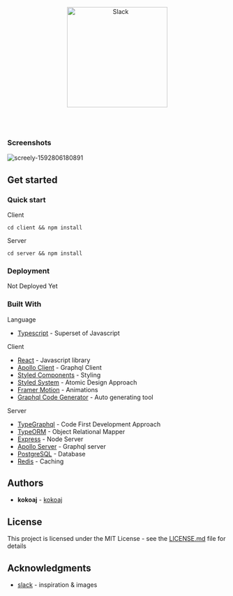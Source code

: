 <p align="center">
  <img src="https://i.pinimg.com/originals/2b/26/43/2b26437d72e949db88e62d251c736c45.gif" width="230" alt="Slack" />
</p>

<br>

<br>

### Screenshots

![screely-1592806180891](https://user-images.githubusercontent.com/43525282/85254083-549ad400-b414-11ea-9c4d-08ac67782e94.png)


## Get started

### Quick start

Client

```
cd client && npm install
```

Server

```
cd server && npm install
```

### Deployment

Not Deployed Yet

### Built With

Language

- [Typescript](https://www.typescriptlang.org/) - Superset of Javascript

Client

- [React](https://reactjs.org/) - Javascript library
- [Apollo Client](https://www.apollographql.com/docs/react/) - Graphql Client
- [Styled Components](https://styled-components.com) - Styling
- [Styled System](https://styled-system.com) - Atomic Design Approach
- [Framer Motion](https://www.framer.com/motion/) - Animations
- [Graphql Code Generator](https://graphql-code-generator.com) - Auto generating tool

Server

- [TypeGraphql](https://typegraphql.com) - Code First Development Approach
- [TypeORM](https://typeorm.io/) - Object Relational Mapper
- [Express](https://expressjs.com/) - Node Server
- [Apollo Server](https://www.apollographql.com/server/) - Graphql server
- [PostgreSQL](https://www.postgresql.org) - Database
- [Redis](https://redis.io) - Caching

## Authors

- **kokoaj** - [kokoaj](https://github.com/kokiebisu)

## License

This project is licensed under the MIT License - see the [LICENSE.md](LICENSE.md) file for details

## Acknowledgments

- [slack](https://slack.com) - inspiration & images
